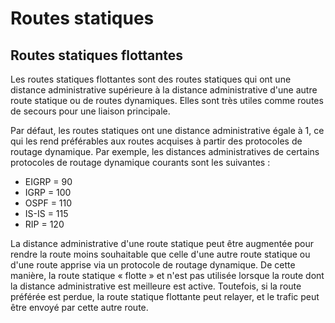 # Routes statiques

## Routes statiques flottantes

Les routes statiques flottantes sont des routes statiques qui ont une distance administrative supérieure à la distance administrative d'une autre route statique ou de routes dynamiques. Elles sont très utiles comme routes de secours pour une liaison principale.

Par défaut, les routes statiques ont une distance administrative égale à 1, ce qui les rend préférables aux routes acquises à partir des protocoles de routage dynamique. Par exemple, les distances administratives de certains protocoles de routage dynamique courants sont les suivantes :
* EIGRP = 90
* IGRP = 100
* OSPF = 110
* IS-IS = 115
* RIP = 120

La distance administrative d'une route statique peut être augmentée pour rendre la route moins souhaitable que celle d'une autre route statique ou d'une route apprise via un protocole de routage dynamique. De cette manière, la route statique « flotte » et n'est pas utilisée lorsque la route dont la distance administrative est meilleure est active. Toutefois, si la route préférée est perdue, la route statique flottante peut relayer, et le trafic peut être envoyé par cette autre route.